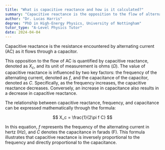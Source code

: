 ```yaml
---
title: "What is capacitive reactance and how is it calculated?"
summary: "Capacitive reactance is the opposition to the flow of alternating current by a capacitor."
author: "Dr. Lucas Harris"
degree: "PhD in High-Energy Physics, University of Nottingham"
tutor_type: "A-Level Physics Tutor"
date: 2024-04-04
---
```


Capacitive reactance is the resistance encountered by alternating current (AC) as it flows through a capacitor. 

This opposition to the flow of AC is quantified by capacitive reactance, denoted as $X_c$, and its unit of measurement is ohms ($\Omega$). The value of capacitive reactance is influenced by two key factors: the frequency of the alternating current, denoted as $f$, and the capacitance of the capacitor, denoted as $C$. Specifically, as the frequency increases, the capacitive reactance decreases. Conversely, an increase in capacitance also results in a decrease in capacitive reactance.

The relationship between capacitive reactance, frequency, and capacitance can be expressed mathematically through the formula:

$$
X_c = \frac{1}{2\pi f C}
$$

In this equation, $f$ represents the frequency of the alternating current in hertz (Hz), and $C$ denotes the capacitance in farads (F). This formula illustrates that capacitive reactance is inversely proportional to the frequency and directly proportional to the capacitance.
    